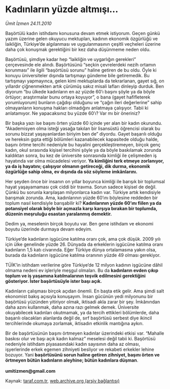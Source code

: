 # Kadınların yüzde altmışı...

*Ümit İzmen 24.11.2010*

<div class="yazi"><p>Başörtülü kadın istihdamı konusuna devam etmek istiyorum. Geçen günkü yazım üzerine gelen okuyucu mektupları, kadının ekonomik özgürlüğü ve laikliğin, Türkiye’de algılanması ve uygulanmasının çeşitli veçheleri üzerine daha çok konuşmak gerektiğini bir kez daha düşünmeme neden oldu. </p>
<p>Başörtüsü, şimdiye kadar hep “laikliğin ve uygarlığın gerekleri” çerçevesinde ele alındı. Başörtüsünü “seçkin çevrelerdeki nezih ortamın korunması” ile ilgili “başörtüsü sorunu” haline getiren de bu oldu. Öyle ki konuyu üniversiteler dışında tartışmayı gündeme bile getiremedik. Bu tartışmayı yapmayınca, gelen kimi mektuplarda da tekrarlanan, gayet sığ, on yıllardır çiğnenmekten artık çürümüş sakız misali lafları dinleyip durduk. Ben diyorum “bu ülkede kadınların en az yüzde 60’ı başını şöyle ya da böyle örtüyor; araştırmalar bunu ortaya koyuyor”, o bana (gayet hafifleterek yorumluyorum) bunların çağdışı olduğunu ve “çağın ileri değerlerine” sahip olmayanların konuşma hakları olmadığını anlatmaya çalışıyor. Tabii ki anlatamıyor. Ne yapacaksınız bu yüzde 60’ı? Var mı bir öneriniz? </p>
<p>Bir başka yazı ise başını örten yüzde 60 içinde yer alan bir kadın okurundu. “Akademisyen olma isteği yasağa takılan bir lisansüstü öğrencisi olarak bu sorunu bizzat yaşayanlardan biriyim ben de” diyordu. Gayet başarılı olduğu ve hereksin gıpta ettiği bölümleri kazanabilecek kapasitede olduğu halde, başını örtme tercihi nedeniyle bu hayalini gerçekleştiremeyen, birçok genç kadın, okul sırasında kişisel tercihini şöyle ya da böyle baskılamak zorunda kaldıktan sonra, bu kez de üniversite sonrasında kimliği ile çelişmeden iş hayatında var olma mücadelesi veriyor. <b>Ya kimliğini terk etmeye zorlanıyor, ya da iş hayatını; çalışıyor olmanın getireceği, dik durma, ekonomik özgürlüğe sahip olma, ev dışında da söz söyleme imkânlarını.</b> </p>
<p>Her şeyden önce bir insanın on yıllar boyunca kimliği ile barışık bir toplumsal hayat yaşayamaması çok ciddi bir travma. Sorun sadece kişisel de değil. Çünkü bu sorunla karşılaşan milyonlarca kadın var. Türkiye artık kendisiyle barışmak zorunda. Ama, kadınlarının yüzde 60’ını böylesine reddeden bir toplum nasıl kendisiyle barışabilir ki? <b>Kadınlarının yüzde 60’ını fiilen ya da potansiyel olarak böyle bir açmazla karşı karşıya bırakan bir toplumda, düzenin meşruluğu esastan yaralanmış demektir.</b></p>
<p>Dedim ya, meselenin birçok boyutu var. Ben gene istihdam ve ekonomi boyutu üzerinde durmaya devam edeyim. </p>
<p>Türkiye’de kadınların işgücüne katılma oranı çok, ama çok düşük. 2009 yılı için ülke genelinde yüzde 26. Dünyada da erkeklerin işgücüne katılma oranı kadınların 1,5 katı civarında. Eğer Türkiye dünya ortalamasına yakın olsa, burada da kadınların işgücüne katılma oranının yüzde 49 olması gerekiyor. </p>
<p>TÜİK’in istihdam verilerine göre Türkiye’de 12 milyon kadının işgücüne dâhil olmama nedeni ev işleriyle meşgul olmaları. Bu da <b>kadınların evden çıkıp toplum ve iş yaşamına katılmalarının teşvik edilmesini gerektiğini gösteriyor. İster başörtüsüyle ister başı açık. </b></p>
<p>Kadınların çalışması birçok açıdan önemli. En başta etik gelir. Ama şimdi salt ekonomist bakış açısıyla konuşayım. İnsan gücünün yedi milyonunu bir başörtüsü yüzünden yitiriyor olmak, iktisadi akla zarar bir şey. İmkânından daha azını kullanmak, daha azına razı gelmek demek. Üniversite okuyabilecek kadınları okutmamak, ya da tercih ettikleri bölümlerde, daha başarılı olacakları alanlarda değil de, sırf başörtüsü serbest diye ikincil tercihlerinde okumaya zorlamak, iktisadın etkinlik mantığına aykırı. </p>
<p>Bir de başörtüsünün başını örtmeyen kadınlar üzerindeki etkisi var. “Mahalle baskısı olur ve başı açık kadın kalmaz” meselesi değil tabii ki. Başörtüsü nedeniyle istihdam piyasasındaki kadın sayısının daha az olması, işyerlerinde erkek egemen zihniyeti besliyor ve rekabeti erkekler lehine bozuyor. Yani <b>başörtüsünü sorun haline getiren zihniyet, başını örten ve örtmeyen bütün kadınların aleyhine; bütün kadınlara düşman</b>.<br/><br/><b>umitizmen@gmail.com</b></p></div>

Kaynak: [taraf.com.tr](http://www.taraf.com.tr:80/umit-izmen/makale-kadinlarin-yuzde-altmisi.htm), [web.archive.org (arşiv bağlantısı)](http://web.archive.org/web/20101126045735/http://www.taraf.com.tr:80/umit-izmen/makale-kadinlarin-yuzde-altmisi.htm)

